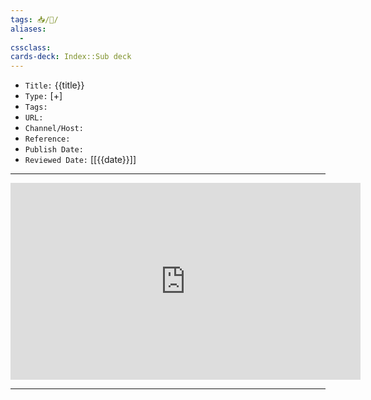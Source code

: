 ```yaml
---
tags: 📥️/🎥️/
aliases: 
  - 
cssclass: 
cards-deck: Index::Sub deck
---
```


- `Title:` {{title}}
- `Type:` [+]
- `Tags:` 
- `URL:` 
- `Channel/Host:` 
- `Reference:` 
- `Publish Date:` 
- `Reviewed Date:` [[{{date}}]]

---

<center>
	<iframe width="560" height="315" src="https://www.youtube.com/embed/" frameborder="0" allow="accelerometer; autoplay; encrypted-media; gyroscope; picture-in-picture" allowfullscreen></iframe>
</center>

---

